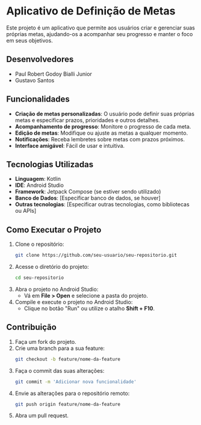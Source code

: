 # Aplicativo de Definição de Metas

Este projeto é um aplicativo que permite aos usuários criar e gerenciar suas próprias metas, ajudando-os a acompanhar seu progresso e manter o foco em seus objetivos.

## Desenvolvedores

- Paul Robert Godoy Bialli Junior
- Gustavo Santos

## Funcionalidades

- **Criação de metas personalizadas**: O usuário pode definir suas próprias metas e especificar prazos, prioridades e outros detalhes.
- **Acompanhamento de progresso**: Monitore o progresso de cada meta.
- **Edição de metas**: Modifique ou ajuste as metas a qualquer momento.
- **Notificações**: Receba lembretes sobre metas com prazos próximos.
- **Interface amigável**: Fácil de usar e intuitiva.

## Tecnologias Utilizadas

- **Linguagem**: Kotlin
- **IDE**: Android Studio
- **Framework**: Jetpack Compose (se estiver sendo utilizado)
- **Banco de Dados**: [Especificar banco de dados, se houver]
- **Outras tecnologias**: [Especificar outras tecnologias, como bibliotecas ou APIs]

## Como Executar o Projeto

1. Clone o repositório:
   ```bash
   git clone https://github.com/seu-usuario/seu-repositorio.git
   ```
2. Acesse o diretório do projeto:
   ```bash
   cd seu-repositorio
   ```
3. Abra o projeto no Android Studio:
   - Vá em **File > Open** e selecione a pasta do projeto.
4. Compile e execute o projeto no Android Studio:
   - Clique no botão "Run" ou utilize o atalho **Shift + F10**.

## Contribuição

1. Faça um fork do projeto.
2. Crie uma branch para a sua feature:
   ```bash
   git checkout -b feature/nome-da-feature
   ```
3. Faça o commit das suas alterações:
   ```bash
   git commit -m 'Adicionar nova funcionalidade'
   ```
4. Envie as alterações para o repositório remoto:
   ```bash
   git push origin feature/nome-da-feature
   ```
5. Abra um pull request.
